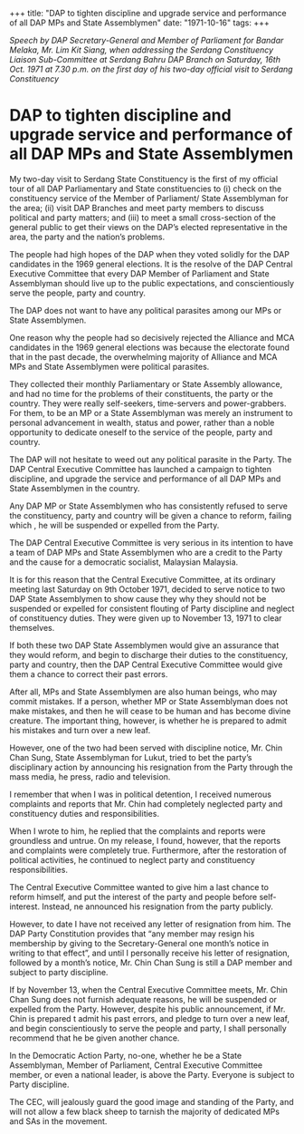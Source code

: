 +++ 
title: "DAP to tighten discipline and upgrade service and performance of all DAP MPs and State Assemblymen"
date: "1971-10-16"
tags:
+++

_Speech by DAP Secretary-General and Member of Parliament for Bandar Melaka, Mr. Lim Kit Siang, when addressing the Serdang Constituency Liaison Sub-Committee at Serdang Bahru DAP Branch on Saturday, 16th Oct. 1971 at 7.30 p.m. on the first day of his two-day official visit to Serdang Constituency_

# DAP to tighten discipline and upgrade service and performance of all DAP MPs and State Assemblymen

My two-day visit to Serdang State Constituency is the first of my official tour of all DAP Parliamentary and State constituencies to (i) check on the constituency service of the Member of Parliament/ State Assemblyman for the area; (ii) visit DAP Branches and meet party members to discuss political and party matters; and (iii) to meet a small cross-section of the general public to get their views on the DAP’s elected representative in the area, the party and the nation’s problems.</u>

The people had high hopes of the DAP when they voted solidly for the DAP candidates in the 1969 general elections. It is the resolve of the DAP Central Executive Committee that every DAP Member of Parliament and State Assemblyman should live up to the public expectations, and conscientiously serve the people, party and country.

The DAP does not want to have any political parasites among our MPs or State Assemblymen.

One reason why the people had so decisively rejected the Alliance and MCA candidates in the 1969 general elections was because the electorate found that in the past decade, the overwhelming majority of Alliance and MCA MPs and State Assemblymen were political parasites. 

They collected their monthly Parliamentary or State Assembly allowance, and had no time for the problems of their constituents, the party or the country. They were really self-seekers, time-servers and power-grabbers. For them, to be an MP or a State Assemblyman was merely an instrument to personal advancement in wealth, status and power, rather than a noble opportunity to dedicate oneself to the service of the people, party and country.

The DAP will not hesitate to weed out any political parasite in the Party. The DAP Central Executive Committee has launched a campaign to tighten discipline, and upgrade the service and performance of all DAP MPs and State Assemblymen in the country.

Any DAP MP or State Assemblymen who has consistently refused to serve the constituency, party and country will be given a chance to reform, failing which , he will be suspended or expelled from the Party.

The DAP Central Executive Committee is very serious in its intention to have a team of DAP MPs and State Assemblymen who are a credit to the Party and the cause for a democratic socialist, Malaysian Malaysia.

It is for this reason that the Central Executive Committee, at its ordinary meeting last Saturday on 9th October 1971, decided to serve notice to two DAP State Assemblymen to show cause they why they should not be suspended or expelled for consistent flouting of Party discipline and neglect of constituency duties. They were given up to November 13, 1971 to clear themselves.

If both these two DAP State Assemblymen would give an assurance that they would reform, and begin to discharge their duties to the constituency, party and country, then the DAP Central Executive Committee would give them a chance to correct their past errors.

After all, MPs and State Assemblymen are also human beings, who may commit mistakes. If a person, whether MP or State Assemblyman does not make mistakes, and then he will cease to be human and has become divine creature. The important thing, however, is whether he is prepared to admit his mistakes and turn over a new leaf.

However, one of the two had been served with discipline notice, Mr. Chin Chan Sung, State Assemblyman for Lukut, tried to bet the party’s disciplinary action by announcing his resignation from the Party through the mass media, he press, radio and television.

I remember that when I was in political detention, I received numerous complaints and reports that Mr. Chin had completely neglected party and constituency duties and responsibilities.

When I wrote to him, he replied that the complaints and reports were groundless and untrue. On my release, I found, however, that the reports and complaints were completely true. Furthermore, after the restoration of political activities, he continued to neglect party and constituency responsibilities.

The Central Executive Committee wanted to give him a last chance to reform himself, and put the interest of the party and people before self-interest. Instead, ne announced his resignation from the party publicly.

However, to date I have not received any letter of resignation from him. The DAP Party Constitution provides that “any member may resign his membership by giving to the Secretary-General one month’s notice in writing to that effect”, and until I personally receive his letter of resignation, followed by a month’s notice, Mr. Chin Chan Sung is still a DAP member and subject to party discipline.

If by November 13, when the Central Executive Committee meets, Mr. Chin Chan Sung does not furnish adequate reasons, he will be suspended or expelled from the Party. However, despite his public announcement, if Mr. Chin is prepared t admit his past errors, and pledge to turn over a new leaf, and begin conscientiously to serve the people and party, I shall personally recommend that he be given another chance. 

In the Democratic Action Party, no-one, whether he be a State Assemblyman, Member of Parliament, Central Executive Committee member, or even a national leader, is above the Party. Everyone is subject to Party discipline.

The CEC, will jealously guard the good image and standing of the Party, and will not allow a few black sheep to tarnish the majority of dedicated MPs and SAs in the movement.
 
